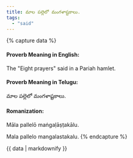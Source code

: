 ```yaml
---
title: మాల పల్లెలో మంగళాష్టకాలు.
tags:
  - "said"
---
```


{% capture data %}
#### Proverb Meaning in English:
The "Eight prayers" said in a Pariah hamlet.

#### Proverb Meaning in Telugu:
మాల పల్లెలో మంగళాష్టకాలు.

#### Romanization:
Māla pallelō maṅgaḷāṣṭakālu.

Mala pallelo mangalastakalu.
{% endcapture %}

{{ data | markdownify }}


